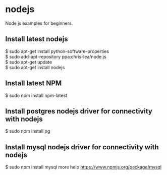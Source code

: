 nodejs
======

Node js examples for beginners.


Install latest nodejs
-------------------------------------------------------------
$ sudo apt-get install python-software-properties<br>
$ sudo add-apt-repository ppa:chris-lea/node.js<br>
$ sudo apt-get update<br>
$ sudo apt-get install nodejs<br>

Install latest NPM
--------------------------------------------------------------
$ sudo npm install npm-latest

Install postgres nodejs driver for connectivity with nodejs
--------------------------------------------------------------
$ sudo npm install pg

Install mysql nodejs driver for connectivity with nodejs
--------------------------------------------------------------
$ sudo npm install mysql
more help https://www.npmjs.org/package/mysql


